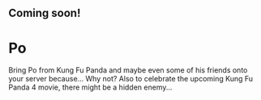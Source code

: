 ## Coming soon!

# Po
Bring Po from Kung Fu Panda and maybe even some of his friends onto your server because... Why not? Also to celebrate the upcoming Kung Fu Panda 4 movie, there might be a hidden enemy...
